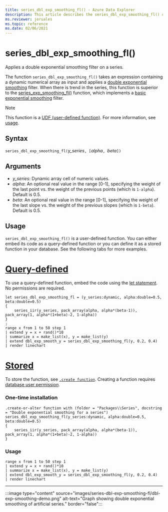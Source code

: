 ```yaml
---
title: series_dbl_exp_smoothing_fl() - Azure Data Explorer
description: This article describes the series_dbl_exp_smoothing_fl() user-defined function in Azure Data Explorer.
ms.reviewer: joruales
ms.topic: reference
ms.date: 02/06/2021
---
```

# series_dbl_exp_smoothing_fl()

Applies a double exponential smoothing filter on a series.

The function `series_dbl_exp_smoothing_fl()` takes an expression containing a dynamic numerical array as input and applies a [double exponential smoothing](https://en.wikipedia.org/wiki/Exponential_smoothing#Double_exponential_smoothing) filter. When there is trend in the series, this function is superior to the [series_exp_smoothing_fl()](series-exp-smoothing-fl.md) function, which implements a [basic exponential smoothing](https://en.wikipedia.org/wiki/Exponential_smoothing#Basic_(simple)_exponential_smoothing_(Holt_linear)) filter.

> [!NOTE]
> This function is a [UDF (user-defined function)](../query/functions/user-defined-functions.md). For more information, see [usage](#usage).

## Syntax

`series_dbl_exp_smoothing_fl(`*y_series*`, [`*alpha*`, `*beta*`])`

## Arguments

* *y_series*: Dynamic array cell of numeric values.
* *alpha*: An optional real value in the range [0-1], specifying the weight of the last point vs. the weight of the previous points (which is `1-alpha`). Default is 0.5.
* *beta*: An optional real value in the range [0-1], specifying the weight of the last slope vs. the weight of the previous slopes (which is `1-beta`). Default is 0.5.

## Usage

`series_dbl_exp_smoothing_fl()` is a user-defined function. You can either embed its code as a query-defined function or you can define it as a stored function in your database. See the following tabs for more examples.

# [Query-defined](#tab/query-defined)

To use a query-defined function, embed the code using the [let statement](../query/letstatement.md). No permissions are required.

<!-- csl: https://help.kusto.windows.net/Samples -->
```kusto
let series_dbl_exp_smoothing_fl = (y_series:dynamic, alpha:double=0.5, beta:double=0.5)
{
    series_iir(y_series, pack_array(alpha, alpha*(beta-1)), pack_array(1, alpha*(1+beta)-2, 1-alpha))
}
;
range x from 1 to 50 step 1
| extend y = x + rand()*10
| summarize x = make_list(x), y = make_list(y)
| extend dbl_exp_smooth_y = series_dbl_exp_smoothing_fl(y, 0.2, 0.4) 
| render linechart
```

# [Stored](#tab/stored)

To store the function, see [`.create function`](../management/create-function.md). Creating a function requires [database user permission](../management/access-control/role-based-authorization.md).

### One-time installation

<!-- csl: https://help.kusto.windows.net/Samples -->
```kusto
.create-or-alter function with (folder = "Packages\\Series", docstring = "Double exponential smoothing for a series")
series_dbl_exp_smoothing_fl(y_series:dynamic, alpha:double=0.5, beta:double=0.5)
{
    series_iir(y_series, pack_array(alpha, alpha*(beta-1)), pack_array(1, alpha*(1+beta)-2, 1-alpha))
}
```

### Usage

<!-- csl: https://help.kusto.windows.net/Samples -->
```kusto
range x from 1 to 50 step 1
| extend y = x + rand()*10
| summarize x = make_list(x), y = make_list(y)
| extend dbl_exp_smooth_y = series_dbl_exp_smoothing_fl(y, 0.2, 0.4) 
| render linechart
```

---

:::image type="content" source="images/series-dbl-exp-smoothing-fl/dbl-exp-smoothing-demo.png" alt-text="Graph showing double exponential smoothing of artificial series." border="false":::
